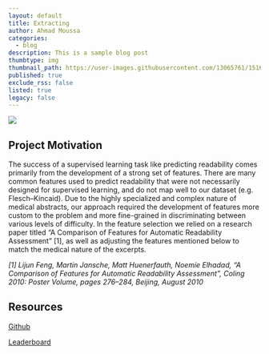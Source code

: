 ```yaml
---
layout: default
title: Extracting
author: Ahmad Moussa
categories:
  - blog
description: This is a sample blog post
thumbtype: img
thumbnail_path: https://user-images.githubusercontent.com/13065761/151680387-2269ab68-8cbb-4e3d-bb11-a1ca2c7c6106.png
published: true
exclude_rss: false
listed: true
legacy: false
---
```


<img class="image fit" src= "https://user-images.githubusercontent.com/13065761/151680387-2269ab68-8cbb-4e3d-bb11-a1ca2c7c6106.png">

## Project Motivation
The success of a supervised learning task like predicting readability comes primarily from the
development of a strong set of features. There are many common features used to predict
readability that were not necessarily designed for supervised learning, and do not map well to
our dataset (e.g. Flesch–Kincaid). Due to the highly specialized and complex nature of
medical abstracts, our approach required the development of features more custom to the
problem and more fine-grained in discriminating between various levels of difficulty.
In the feature selection we relied on a research paper titled “A Comparison of Features for
Automatic Readability Assessment” [1], as well as adjusting the features mentioned below to
match the medical nature of the excerpts.


*[1] Lijun Feng, Martin Jansche, Matt Huenerfauth, Noemie Elhadad, “A Comparison of
					Features for Automatic Readability Assessment”, Coling 2010: Poster Volume, pages
					276–284, Beijing, August 2010*
          
## Resources
[Github](https://github.com/PhaelIshall/hw3_Computational_Linguistic)

[Leaderboard](https://www.cis.upenn.edu/~cis530/leaderboard.htm)

<!--more-->
